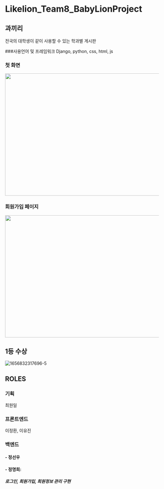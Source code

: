 # Likelion_Team8_BabyLionProject

## 과끼리
전국의 대학생이 같이 사용할 수 있는 학과별 게시판

###사용언어 및 프레임워크
Django, python, css, html, js

### 첫 화면
<img src = https://user-images.githubusercontent.com/92200502/176900315-31bbe367-e365-4e6d-b554-3d1b9a278a08.png  width="600" height="400"/>

### 회원가입 페이지
<img src =https://user-images.githubusercontent.com/92200502/176900437-31932e0e-26c5-420f-9730-08f64e373eb4.png width="600" height="400"/>


## 1등 수상
![1656832317696-5](https://github.com/jmhee28/Likelion_Team8_BabyLionProject/assets/92200502/8d001f31-5533-42d3-a84c-fb9be3727aae)

## ROLES
### 기획
최원일
### 프론트엔드
이정환, 이유진
### 백엔드
#### - 정선우
#### - 정명희: 
##### 로그인, 회원가입, 회원정보 관리 구현

